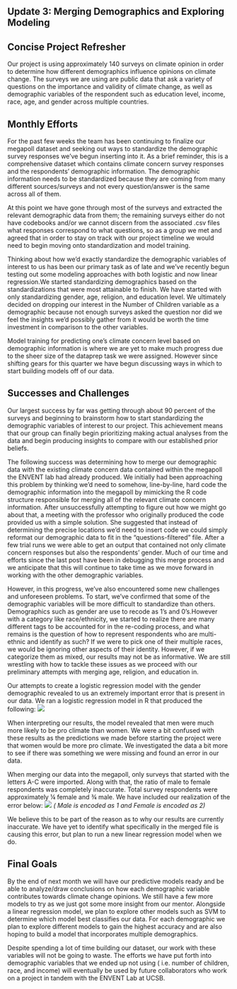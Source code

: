 ## Update 3: Merging Demographics and Exploring Modeling

## Concise Project Refresher

Our project is using approximately 140 surveys on climate opinion in order to determine how different demographics influence opinions on climate change. The surveys we are using are public data that ask a variety of questions on the importance and validity of climate change, as well as demographic variables of the respondent such as education level, income, race, age, and gender across multiple countries.
  
## Monthly Efforts 


For the past few weeks the team has been continuing to finalize our megapoll dataset and seeking out ways to standardize the demographic survey responses we’ve begun inserting into it. As a brief reminder, this is a comprehensive dataset which contains climate concern survey responses and the respondents’ demographic information. The demographic information needs to be standardized because they are coming from many different sources/surveys and not every question/answer is the same across all of them. 
  
At this point we have gone through most of the surveys and extracted the relevant demographic data from them; the remaining surveys either do not have codebooks and/or we cannot discern from the associated .csv files what responses correspond to what questions, so as a group we met and agreed that in order to stay on track with our project timeline we would need to begin moving onto standardization and model training.
  
Thinking about how we’d exactly standardize the demographic variables of interest to us has been our primary task as of late and we’ve recently begun testing out some modeling approaches with both logistic and now linear regression.We started standardizing demographics based on the standardizations that were most attainable to finish. We have started with only standardizing gender, age, religion, and education level.  We ultimately decided on dropping our interest in the Number of Children variable as a demographic because not enough surveys asked the question nor did we feel the insights we’d possibly gather from it would be worth the time investment in comparison to the other variables.
  
Model training for predicting one’s climate concern level based on demographic information is where we are yet to make much progress due to the sheer size of the dataprep task we were assigned. However since shifting gears for this quarter we have begun discussing ways in which to start building models off of our data.  


## Successes and Challenges
Our largest success by far was getting through about 90 percent of the surveys and beginning to brainstorm how to start standardizing the demographic variables of interest to our project. This achievement means that our group can finally begin prioritizing making actual analyses from the data and begin producing insights to compare with our established prior beliefs.   
  
The following success was determining how to merge our demographic data with the existing climate concern data contained within the megapoll the ENVENT lab had already produced. We initially had been approaching this problem by thinking we’d need to somehow, line-by-line, hard code the demographic information into the megapoll by mimicking the R code structure responsible for merging all of the relevant climate concern information. After unsuccessfully attempting to figure out how we might go about that, a meeting with the professor who originally produced the code provided us with a simple solution. She suggested that instead of determining the precise locations we’d need to insert code we could simply reformat our demographic data to fit in the “questions-filtered” file. After a few trial runs we were able to get an output that contained not only climate concern responses but also the respondents’ gender. Much of our time and efforts since the last post have been in debugging this merge process and we anticipate that this will continue to take time as we move forward in working with the other demographic variables.
  
However, in this progress, we’ve also encountered some new challenges and unforeseen problems. To start, we’ve confirmed that some of the demographic variables will be more difficult to standardize than others. Demographics such as gender are use to recode as 1’s and 0’s.However with a category like race/ethnicity, we started to realize there are many different tags to be accounted for in the re-coding process, and what remains is the question of how to represent respondents who are multi-ethnic and identify as such? If we were to pick one of their multiple races, we would be ignoring other aspects of their identity. However, if we categorize them as mixed, our results may not be as informative. We are still wrestling with how to tackle these issues as we proceed with our preliminary attempts with merging age, religion, and education in. 

Our attempts to create a logistic regression model with the gender demographic revealed to us an extremely important error that is present in our data. We ran a logistic regression model in R that produced the following: 
![](images/lr\_model\_results.png)
  
When  interpreting our results, the model revealed that men were much more likely to be pro climate than women. We were a bit confused with these results as the predictions we made before starting the project were that women would be more pro climate.  We investigated the data a bit more to see if there was something we were missing and found an error in our data.   
  
When merging our data into the megapoll, only surveys that started with the letters A-C were imported. Along with that, the ratio of male to female respondents was completely inaccurate. Total survey respondents were approximately ¼ female and ¾ male. We have included our realization of the error below: 
![](images/gender\_summary.png)
*( Male is encoded as 1 and Female is encoded as 2)*
  
We believe this to be part of the reason as to why our results are currently inaccurate. We have yet to identify what specifically in the merged file is causing this error, but plan to run a new linear regression model when we do. 

  
## Final Goals
  
By the end of next month we will have our predictive models ready and be able to analyze/draw conclusions on how each demographic variable contributes towards climate change opinions. We still have a few more models to try as we just got some more insight from our mentor. Alongside a linear regression model, we plan to explore other models such as SVM to determine which model best classifies our data. For each demographic we plan to explore different models to gain the highest accuracy and are also hoping to build a model that incorporates multiple demographics. 

Despite spending a lot of time building our dataset, our work with these variables will not be going to waste. The efforts we have put forth into demographic variables that we ended up not using ( i.e. number of children, race, and income) will eventually be used by  future collaborators who work on a project in tandem with the ENVENT Lab at UCSB. 
